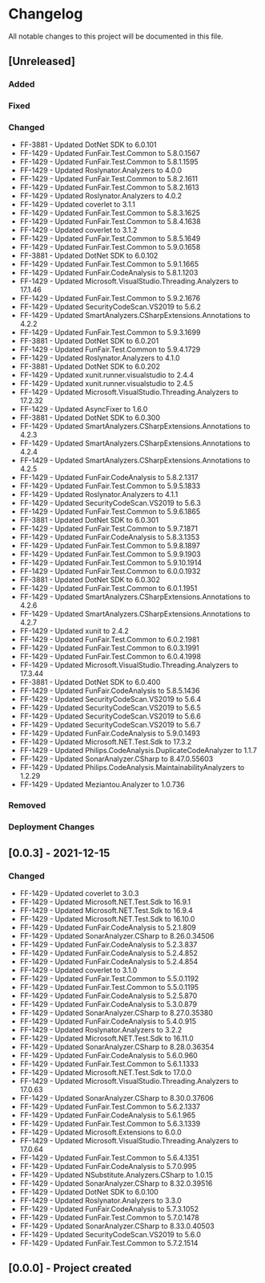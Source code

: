 ﻿# Changelog

All notable changes to this project will be documented in this file.

<!--
Please ADD ALL Changes to the UNRELASED SECTION and not a specific release
-->

## [Unreleased]

### Added

### Fixed

### Changed

- FF-3881 - Updated DotNet SDK to 6.0.101
- FF-1429 - Updated FunFair.Test.Common to 5.8.0.1567
- FF-1429 - Updated FunFair.Test.Common to 5.8.1.1595
- FF-1429 - Updated Roslynator.Analyzers to 4.0.0
- FF-1429 - Updated FunFair.Test.Common to 5.8.2.1611
- FF-1429 - Updated FunFair.Test.Common to 5.8.2.1613
- FF-1429 - Updated Roslynator.Analyzers to 4.0.2
- FF-1429 - Updated coverlet to 3.1.1
- FF-1429 - Updated FunFair.Test.Common to 5.8.3.1625
- FF-1429 - Updated FunFair.Test.Common to 5.8.4.1638
- FF-1429 - Updated coverlet to 3.1.2
- FF-1429 - Updated FunFair.Test.Common to 5.8.5.1649
- FF-1429 - Updated FunFair.Test.Common to 5.9.0.1658
- FF-3881 - Updated DotNet SDK to 6.0.102
- FF-1429 - Updated FunFair.Test.Common to 5.9.1.1665
- FF-1429 - Updated FunFair.CodeAnalysis to 5.8.1.1203
- FF-1429 - Updated Microsoft.VisualStudio.Threading.Analyzers to 17.1.46
- FF-1429 - Updated FunFair.Test.Common to 5.9.2.1676
- FF-1429 - Updated SecurityCodeScan.VS2019 to 5.6.2
- FF-1429 - Updated SmartAnalyzers.CSharpExtensions.Annotations to 4.2.2
- FF-1429 - Updated FunFair.Test.Common to 5.9.3.1699
- FF-3881 - Updated DotNet SDK to 6.0.201
- FF-1429 - Updated FunFair.Test.Common to 5.9.4.1729
- FF-1429 - Updated Roslynator.Analyzers to 4.1.0
- FF-3881 - Updated DotNet SDK to 6.0.202
- FF-1429 - Updated xunit.runner.visualstudio to 2.4.4
- FF-1429 - Updated xunit.runner.visualstudio to 2.4.5
- FF-1429 - Updated Microsoft.VisualStudio.Threading.Analyzers to 17.2.32
- FF-1429 - Updated AsyncFixer to 1.6.0
- FF-3881 - Updated DotNet SDK to 6.0.300
- FF-1429 - Updated SmartAnalyzers.CSharpExtensions.Annotations to 4.2.3
- FF-1429 - Updated SmartAnalyzers.CSharpExtensions.Annotations to 4.2.4
- FF-1429 - Updated SmartAnalyzers.CSharpExtensions.Annotations to 4.2.5
- FF-1429 - Updated FunFair.CodeAnalysis to 5.8.2.1317
- FF-1429 - Updated FunFair.Test.Common to 5.9.5.1833
- FF-1429 - Updated Roslynator.Analyzers to 4.1.1
- FF-1429 - Updated SecurityCodeScan.VS2019 to 5.6.3
- FF-1429 - Updated FunFair.Test.Common to 5.9.6.1865
- FF-3881 - Updated DotNet SDK to 6.0.301
- FF-1429 - Updated FunFair.Test.Common to 5.9.7.1871
- FF-1429 - Updated FunFair.CodeAnalysis to 5.8.3.1353
- FF-1429 - Updated FunFair.Test.Common to 5.9.8.1897
- FF-1429 - Updated FunFair.Test.Common to 5.9.9.1903
- FF-1429 - Updated FunFair.Test.Common to 5.9.10.1914
- FF-1429 - Updated FunFair.Test.Common to 6.0.0.1932
- FF-3881 - Updated DotNet SDK to 6.0.302
- FF-1429 - Updated FunFair.Test.Common to 6.0.1.1951
- FF-1429 - Updated SmartAnalyzers.CSharpExtensions.Annotations to 4.2.6
- FF-1429 - Updated SmartAnalyzers.CSharpExtensions.Annotations to 4.2.7
- FF-1429 - Updated xunit to 2.4.2
- FF-1429 - Updated FunFair.Test.Common to 6.0.2.1981
- FF-1429 - Updated FunFair.Test.Common to 6.0.3.1991
- FF-1429 - Updated FunFair.Test.Common to 6.0.4.1998
- FF-1429 - Updated Microsoft.VisualStudio.Threading.Analyzers to 17.3.44
- FF-3881 - Updated DotNet SDK to 6.0.400
- FF-1429 - Updated FunFair.CodeAnalysis to 5.8.5.1436
- FF-1429 - Updated SecurityCodeScan.VS2019 to 5.6.4
- FF-1429 - Updated SecurityCodeScan.VS2019 to 5.6.5
- FF-1429 - Updated SecurityCodeScan.VS2019 to 5.6.6
- FF-1429 - Updated SecurityCodeScan.VS2019 to 5.6.7
- FF-1429 - Updated FunFair.CodeAnalysis to 5.9.0.1493
- FF-1429 - Updated Microsoft.NET.Test.Sdk to 17.3.2
- FF-1429 - Updated Philips.CodeAnalysis.DuplicateCodeAnalyzer to 1.1.7
- FF-1429 - Updated SonarAnalyzer.CSharp to 8.47.0.55603
- FF-1429 - Updated Philips.CodeAnalysis.MaintainabilityAnalyzers to 1.2.29
- FF-1429 - Updated Meziantou.Analyzer to 1.0.736

### Removed

### Deployment Changes

<!--
Releases that have at least been deployed to staging, BUT NOT necessarily released to live.  Changes should be moved from [Unreleased] into here as they are merged into the appropriate release branch
-->

## [0.0.3] - 2021-12-15

### Changed

- FF-1429 - Updated coverlet to 3.0.3
- FF-1429 - Updated Microsoft.NET.Test.Sdk to 16.9.1
- FF-1429 - Updated Microsoft.NET.Test.Sdk to 16.9.4
- FF-1429 - Updated Microsoft.NET.Test.Sdk to 16.10.0
- FF-1429 - Updated FunFair.CodeAnalysis to 5.2.1.809
- FF-1429 - Updated SonarAnalyzer.CSharp to 8.26.0.34506
- FF-1429 - Updated FunFair.CodeAnalysis to 5.2.3.837
- FF-1429 - Updated FunFair.CodeAnalysis to 5.2.4.852
- FF-1429 - Updated FunFair.CodeAnalysis to 5.2.4.854
- FF-1429 - Updated coverlet to 3.1.0
- FF-1429 - Updated FunFair.Test.Common to 5.5.0.1192
- FF-1429 - Updated FunFair.Test.Common to 5.5.0.1195
- FF-1429 - Updated FunFair.CodeAnalysis to 5.2.5.870
- FF-1429 - Updated FunFair.CodeAnalysis to 5.3.0.879
- FF-1429 - Updated SonarAnalyzer.CSharp to 8.27.0.35380
- FF-1429 - Updated FunFair.CodeAnalysis to 5.4.0.915
- FF-1429 - Updated Roslynator.Analyzers to 3.2.2
- FF-1429 - Updated Microsoft.NET.Test.Sdk to 16.11.0
- FF-1429 - Updated SonarAnalyzer.CSharp to 8.28.0.36354
- FF-1429 - Updated FunFair.CodeAnalysis to 5.6.0.960
- FF-1429 - Updated FunFair.Test.Common to 5.6.1.1333
- FF-1429 - Updated Microsoft.NET.Test.Sdk to 17.0.0
- FF-1429 - Updated Microsoft.VisualStudio.Threading.Analyzers to 17.0.63
- FF-1429 - Updated SonarAnalyzer.CSharp to 8.30.0.37606
- FF-1429 - Updated FunFair.Test.Common to 5.6.2.1337
- FF-1429 - Updated FunFair.CodeAnalysis to 5.6.1.965
- FF-1429 - Updated FunFair.Test.Common to 5.6.3.1339
- FF-1429 - Updated Microsoft.Extensions to 6.0.0
- FF-1429 - Updated Microsoft.VisualStudio.Threading.Analyzers to 17.0.64
- FF-1429 - Updated FunFair.Test.Common to 5.6.4.1351
- FF-1429 - Updated FunFair.CodeAnalysis to 5.7.0.995
- FF-1429 - Updated NSubstitute.Analyzers.CSharp to 1.0.15
- FF-1429 - Updated SonarAnalyzer.CSharp to 8.32.0.39516
- FF-1429 - Updated DotNet SDK to 6.0.100
- FF-1429 - Updated Roslynator.Analyzers to 3.3.0
- FF-1429 - Updated FunFair.CodeAnalysis to 5.7.3.1052
- FF-1429 - Updated FunFair.Test.Common to 5.7.0.1478
- FF-1429 - Updated SonarAnalyzer.CSharp to 8.33.0.40503
- FF-1429 - Updated SecurityCodeScan.VS2019 to 5.6.0
- FF-1429 - Updated FunFair.Test.Common to 5.7.2.1514

## [0.0.0] - Project created